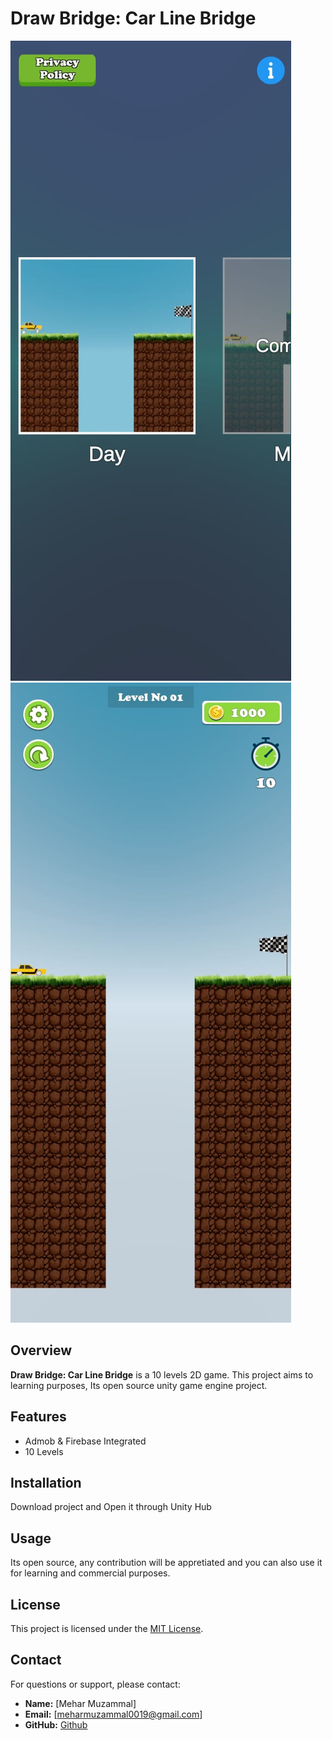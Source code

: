 # Draw Bridge: Car Line Bridge

![Main Menu](https://github.com/muzammalmehar/Draw-Bridge-Car-Line-Bridge/blob/main/Assets/Images/Main%20Menu.jpg)
![Main Menu](https://github.com/muzammalmehar/Draw-Bridge-Car-Line-Bridge/blob/main/Assets/Images/Level%201.jpg)

## Overview

**Draw Bridge: Car Line Bridge** is a 10 levels 2D game. This project aims to learning purposes, Its open source unity game engine project.

## Features

- Admob & Firebase Integrated
- 10 Levels

## Installation

Download project and Open it through Unity Hub


## Usage

Its open source, any contribution will be appretiated and you can also use it for learning and commercial purposes.


## License

This project is licensed under the [MIT License](LICENSE).

## Contact

For questions or support, please contact:

- **Name:** [Mehar Muzammal]
- **Email:** [meharmuzammal0019@gmail.com]
- **GitHub:** [Github](https://github.com/muzammalmehar)
